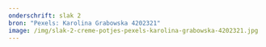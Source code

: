 ```yaml
---
onderschrift: slak 2
bron: "Pexels: Karolina Grabowska 4202321"
image: /img/slak-2-creme-potjes-pexels-karolina-grabowska-4202321.jpg
---
```

